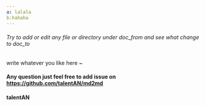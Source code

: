```yaml
---
a: lalala
b:hahaha
---
```


###### Try to add or edit any file or directory under doc_from and see what change to doc_to

write whatever you like here ~

#### Any question just feel free to add issue on https://github.com/talentAN/md2md

#### talentAN

